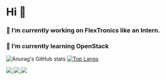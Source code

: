 # Hi  👋
### 🔭 I’m currently working on FlexTronics like an Intern.
### 🌱 I’m currently learning OpenStack


![Anurag's GitHub stats](https://github-readme-stats.vercel.app/api?username=lucasmoliveira059&show_icons=true&theme=synthwave)
[![Top Langs](https://github-readme-stats.vercel.app/api/top-langs/?username=lucasmoliveira059&layout=compact&theme=dracula)](https://github.com/lucasmoliveira059/github-readme-stats)

<div>	
  <a href= "https://gitlab.com/Lucasmoliveira059"> 
  <img src="https://img.shields.io/badge/GitLab-330F63?style=for-the-badge&logo=gitlab&logoColor=white"/> </a>
  <a href="https://www.linkedin.com/in/lucas-morais-de-oliveira-aa2771156/?locale=en_US">
  <img src="https://img.shields.io/badge/LinkedIn-0077B5?style=for-the-badge&logo=linkedin&logoColor=white" /> </a>
  <a href="lucasmoliveira059@gmail.com">
  <img src="https://img.shields.io/badge/Gmail-D14836?style=for-the-badge&logo=gmail&logoColor=white" /> </a>
  
</div>
